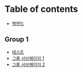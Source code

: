 # Table of contents

* [백엔드](README.md)

## Group 1

* [테스트](group-1/undefined.md)
* [그룹 서브페이지 1](group-1/1.md)
* [그룹 서브페이지 2](group-1/2.md)
